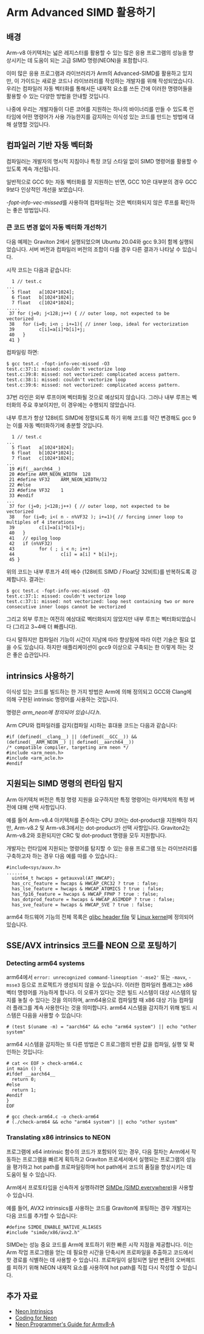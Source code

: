 # Arm Advanced SIMD 활용하기

## 배경

Arm-v8 아키텍처는 넓은 레지스터를 활용할 수 있는 많은 응용 프로그램의 성능을 향상시키는 데 도움이 되는 고급 SIMD 명령(NEON)을 포함합니다.

이미 많은 응용 프로그램과 라이브러리가 Arm의 Advanced-SIMD를 활용하고 있지만, 이 가이드는 새로운 코드나 라이브러리를 작성하는 개발자를 위해 작성되었습니다. 우리는 컴파일러 자동 벡터화를 통해서든 내재적 요소를 쓰든 간에 이러한 명령어들을 활용할 수 있는 다양한 방법을 안내할 것입니다.

나중에 우리는 개발자들이 다른 코어를 지원하는 하나의 바이너리를 만들 수 있도록 런타임에 어떤 명령어가 사용 가능한지를 감지하는 이식성 있는 코드를 만드는 방법에 대해 설명할 것입니다.

## 컴파일러 기반 자동 벡터화

컴파일러는 개발자의 명시적 지침이나 특정 코딩 스타일 없이 SIMD 명령어를 활용할 수 있도록 계속 개선됩니다.

일반적으로 GCC 9는 자동 벡터화를 잘 지원하는 반면, GCC 10은 대부분의 경우 GCC 9보다 인상적인 개선을 보였습니다.

*-fopt-info-vec-missed*를 사용하여 컴파일하는 것은 벡터화되지 않은 루프를 확인하는 좋은 방법입니다.

### 큰 코드 변경 없이 자동 벡터화 개선하기

다음 예제는 Graviton 2에서 실행되었으며 Ubuntu 20.04와 gcc 9.3이 함께 실행되었습니다. 서버 버전과 컴파일러 버전의 조합이 다를 경우 다른 결과가 나타날 수 있습니다.

시작 코드는 다음과 같습니다:
```
  1 // test.c 
...
  5 float   a[1024*1024];
  6 float   b[1024*1024];
  7 float   c[1024*1024];
.....
 37 for (j=0; j<128;j++) { // outer loop, not expected to be vectorized
 38   for (i=0; i<n ; i+=1){ // inner loop, ideal for vectorization
 39         c[i]=a[i]*b[i]+j;
 40   }
 41 }
```

컴파일링 하면:

```
$ gcc test.c -fopt-info-vec-missed -O3
test.c:37:1: missed: couldn't vectorize loop
test.c:39:8: missed: not vectorized: complicated access pattern.
test.c:38:1: missed: couldn't vectorize loop
test.c:39:6: missed: not vectorized: complicated access pattern.
```

37번 라인은 외부 루프이며 벡터화될 것으로 예상되지 않습니다.
그러나 내부 루프는 벡터화의 주요 후보이지만, 이 경우에는 수행되지 않았습니다.

내부 루프가 항상 128비트 SIMD에 정렬되도록 하기 위해 코드를 약간 변경해도 gcc 9는 이를 자동 벡터화하기에 충분할 것입니다.

```
  1 // test.c 
...
  5 float   a[1024*1024];
  6 float   b[1024*1024];
  7 float   c[1024*1024];
...
 19 #if(__aarch64__)
 20 #define ARM_NEON_WIDTH  128
 21 #define VF32    ARM_NEON_WIDTH/32
 22 #else
 23 #define VF32    1
 33 #endif
...
 37 for (j=0; j<128;j++) { // outer loop, not expected to be vectorized
 38   for (i=0; i<( n - n%VF32 ); i+=1){ // forcing inner loop to multiples of 4 iterations
 39         c[i]=a[i]*b[i]+j;
 40   }
 41   // epilog loop
 42   if (n%VF32)
 43         for ( ; i < n; i++) 
 44                 c[i] = a[i] * b[i]+j;
 45 }
```

위의 코드는 내부 루프가 4의 배수 (128비트 SIMD / Float당 32비트)를 반복하도록 강제합니다. 결과는:

```
$ gcc test.c -fopt-info-vec-missed -O3
test.c:37:1: missed: couldn't vectorize loop
test.c:37:1: missed: not vectorized: loop nest containing two or more consecutive inner loops cannot be vectorized
```
그리고 외부 루프는 여전히 예상대로 벡터화되지 않았지만 내부 루프는 벡터화되었습니다 (그리고 3~4배 더 빠릅니다).

다시 말하지만 컴파일러 기능이 시간이 지남에 따라 향상됨에 따라 이런 기술은 필요 없을 수도 있습니다. 하지만 애플리케이션이 gcc9 이상으로 구축되는 한 이렇게 하는 것은 좋은 습관입니다.


## intrinsics 사용하기

이식성 있는 코드를 빌드하는 한 가지 방법은 Arm에 의해 정의되고 GCC와 Clang에 의해 구현된 intrinsic 명령어를 사용하는 것입니다.

명령은 *arm_neon에 정의되어 있습니다.h*.

Arm CPU와 컴파일러를 감지(컴파일 시)하는 휴대용 코드는 다음과 같습니다:

```
#if (defined(__clang__) || (defined(__GCC__)) && (defined(__ARM_NEON__) || defined(__aarch64__))
/* compatible compiler, targeting arm neon */
#include <arm_neon.h>
#include <arm_acle.h>
#endif
```

## 지원되는 SIMD 명령의 런타임 탐지

Arm 아키텍처 버전은 특정 명령 지원을 요구하지만 특정 명령어는 아키텍처의 특정 버전에 대해 선택 사항입니다.

예를 들어 Arm-v8.4 아키텍처를 준수하는 CPU 코어는 dot-product을 지원해야 하지만, Arm-v8.2 및 Arm-v8.3에서는 dot-product가 선택 사항입니다.
Graviton2는 Arm-v8.2와 호환되지만 CRC 및 dot-product 명령을 모두 지원합니다.

개발자는 런타임에 지원되는 명령어를 탐지할 수 있는 응용 프로그램 또는 라이브러리를 구축하고자 하는 경우 다음 예를 따를 수 있습니다.:

```
#include<sys/auxv.h>
......
  uint64_t hwcaps = getauxval(AT_HWCAP);
  has_crc_feature = hwcaps & HWCAP_CRC32 ? true : false;
  has_lse_feature = hwcaps & HWCAP_ATOMICS ? true : false;
  has_fp16_feature = hwcaps & HWCAP_FPHP ? true : false;
  has_dotprod_feature = hwcaps & HWCAP_ASIMDDP ? true : false;
  has_sve_feature = hwcaps & HWCAP_SVE ? true : false;
```

arm64 하드웨어 기능의 전체 목록은 [glibc header file](https://github.com/bminor/glibc/blob/master/sysdeps/unix/sysv/linux/aarch64/bits/hwcap.h) 및 [Linux kernel](https://github.com/torvalds/linux/blob/master/arch/arm64/include/asm/hwcap.h)에 정의되어 있습니다.

## SSE/AVX intrinsics 코드를 NEON 으로 포팅하기

### Detecting arm64 systems

arm64에서 `error: unrecognized command-lineoption '-mse2'` 또는 `-mavx`, `-msse3` 등으로 프로젝트가 생성되지 않을 수 있습니다. 이러한 컴파일러 플래그는 x86 벡터 명령어를 가능하게 합니다. 이 오류가 있다는 것은 빌드 시스템이 대상 시스템의 탐지를 놓칠 수 있다는 것을 의미하며, arm64용으로 컴파일할 때 x86 대상 기능 컴파일러 플래그를 계속 사용한다는 것을 의미합니다. arm64 시스템을 감지하기 위해 빌드 시스템은 다음을 사용할 수 있습니다:
```
# (test $(uname -m) = "aarch64" && echo "arm64 system") || echo "other system"
```

arm64 시스템을 감지하는 또 다른 방법은 C 프로그램의 반환 값을 컴파일, 실행 및 확인하는 것입니다:
```
# cat << EOF > check-arm64.c
int main () {
#ifdef __aarch64__
  return 0;
#else
  return 1;
#endif
}
EOF

# gcc check-arm64.c -o check-arm64
# (./check-arm64 && echo "arm64 system") || echo "other system"
```

### Translating x86 intrinsics to NEON

프로그램에 x64 intrinsic 함수의 코드가 포함되어 있는 경우, 다음 절차는 Arm에서 작동하는 프로그램을 빠르게 획득하고 Graviton 프로세서에서 실행되는 프로그램의 성능을 평가하고 hot path를 프로파일링하며 hot path에서 코드의 품질을 향상시키는 데 도움이 될 수 있습니다. 

Arm에서 프로토타입을 신속하게 실행하려면 [SIMDe (SIMD everywhere)](https://github.com/simd-everywhere/simde)을 사용할 수 있습니다.

예를 들어, AVX2 intrinsics를 사용하는 코드를 Graviton에 포팅하는 경우 개발자는 다음 코드를 추가할 수 있습니다:
```
#define SIMDE_ENABLE_NATIVE_ALIASES
#include "simde/x86/avx2.h"
```

SIMDe는 성능 중요 코드를 Arm에 포트하기 위한 빠른 시작 지점을 제공합니다. 이는 Arm 작업 프로그램을 얻는 데 필요한 시간을 단축시켜 프로파일을 추출하고 코드에서 핫 경로를 식별하는 데 사용할 수 있습니다. 프로파일이 설정되면 일반 변환의 오버헤드를 피하기 위해 NEON 내재적 요소를 사용하여 hot path를 직접 다시 작성할 수 있습니다.

## 추가 자료

 * [Neon Intrinsics](https://developer.arm.com/architectures/instruction-sets/intrinsics/)
 * [Coding for Neon](https://developer.arm.com/documentation/102159/latest/)
 * [Neon Programmer's Guide for Armv8-A](https://developer.arm.com/architectures/instruction-sets/simd-isas/neon/neon-programmers-guide-for-armv8-a)
